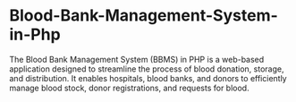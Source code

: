 # Blood-Bank-Management-System-in-Php
The Blood Bank Management System (BBMS) in PHP is a web-based application designed to streamline the process of blood donation, storage, and distribution. It enables hospitals, blood banks, and donors to efficiently manage blood stock, donor registrations, and requests for blood.
